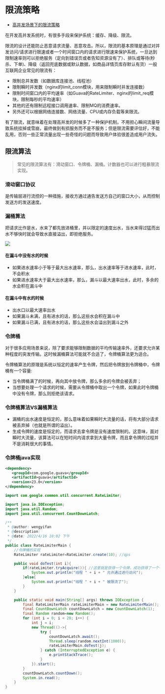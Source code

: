 # 限流策略

- [高并发场景下的限流策略 ](https://www.cnblogs.com/wuzhenzhao/p/11393575.html)

在开发高并发系统时，有很多手段来保护系统：缓存、降级、限流。

限流的设计还能防止恶意请求流量、恶意攻击。所以，限流的基本原理是通过对并发访问/请求进行限速或者一个时间窗口内的请求进行限速来保护系统，一旦达到限制速率则可以拒绝服务（定向到错误页或者告知资源没有了）、排队或等待(秒杀、下单)、降级（返回兜底数据或默认数据，如商品详情页库存默认有货）一般互联网企业常见的限流有：

- 限制总并发数（如数据库连接池、线程池）
- 限制瞬时并发数（nginx的limit_conn模块，用来限制瞬时并发连接数）
- 限制时间窗口内的平均速率（如Guava的RateLimiter、nginx的limit_req模块，限制每秒的平均速率）
- 其他的还有限制远程接口调用速率、限制MQ的消费速率。
- 另外还可以根据网络连接数、网络流量、CPU或内存负载等来限流。

有了限流，就意味着在处理高并发的时候多了一种保护机制，不用担心瞬间流量导致系统挂掉或雪崩，最终做到有损服务而不是不服务；但是限流需要评估好，不能乱用，否则一些正常流量出现一些奇怪的问题而导致用户体验很差造成用户流失。

##  限流算法

>  常见的限流算法有：滑动窗口、令牌桶、漏桶。计数器也可以进行粗暴限流实现。

### 滑动窗口协议

是传输层进行流控的一种措施，接收方通过通告发送方自己的窗口大小，从而控制发送方的发送速度。

### 漏桶算法

 把请求比作是水，水来了都先放进桶里，并以限定的速度出水，当水来得过猛而出水不够快时就会导致水直接溢出，即拒绝服务。

![](https://cdn.jsdelivr.net/gh/mouweng/FigureBed/img/202204162155787.webp)

#### 在漏斗中没有水的时候

- 如果进水速率小于等于最大出水速率，那么，出水速率等于进水速率，此时，不会积水
- 如果进水速率大于最大出水速率，那么，漏斗以最大速率出水，此时，多余的水会积在漏斗中

#### 在漏斗中有水的时候

- 出水口以最大速率出水
- 如果漏斗未满，且有进水的话，那么这些水会积在漏斗中
- 如果漏斗已满，且有进水的话，那么这些水会溢出到漏斗之外

### 令牌桶

对于很多应用场景来说，除了要求能够限制数据的平均传输速率外，还要求允许某种程度的突发传输。这时候漏桶算法可能就不合适了，令牌桶算法更为适合。

令牌桶算法的原理是系统以恒定的速率产生令牌，然后把令牌放到令牌桶中，令牌桶有一个容量:

- 当令牌桶满了的时候，再向其中放令牌，那么多余的令牌会被丢弃；
- 当想要处理一个请求的时候，需要从令牌桶中取出一个令牌，如果此时令牌桶中没有令牌，那么则拒绝该请求。

### 令牌桶算法VS漏桶算法

- 漏桶的出水速度是恒定的，那么意味着如果瞬时大流量的话，将有大部分请求被丢弃掉（也就是所谓的溢出）。
- 生成令牌的速度是恒定的，而请求去拿令牌是没有速度限制的。这意味，面对瞬时大流量，该算法可以在短时间内请求拿到大量令牌，而且拿令牌的过程并不是消耗很大的事情。

### 令牌桶java实现

```xml
<dependency>
   <groupId>com.google.guava</groupId>
   <artifactId>guava</artifactId>
   <version>23.0</version>
</dependency>
```

```java
import com.google.common.util.concurrent.RateLimiter;

import java.io.IOException;
import java.util.Random;
import java.util.concurrent.CountDownLatch;

/**
 * @author: wengyifan
 * @description:
 * @date: 2022/4/16 10:02 下午
 */
public class RateLimiterMain {
    //令牌桶的实现
    RateLimiter rateLimiter=RateLimiter.create(10); //qps

    public void doTest(int i){
        if(rateLimiter.tryAcquire()){ //这里就是获得一个令牌，成功获得了一个令牌
            System.out.println("线程 " + i + " 允许通过进行访问");
        }else{
            System.out.println("线程 " + i + " 被限流了");
        }
    }

    public static void main(String[] args) throws IOException {
        final RateLimiterMain rateLimiterMain = new RateLimiterMain();
        final CountDownLatch countDownLatch = new CountDownLatch(1);
        final Random random=new Random();
        for (int i = 0; i < 20; i++) {
            int j = i;
            new Thread(()->{
                try {
                    countDownLatch.await();
                    Thread.sleep(random.nextInt(1000));
                    rateLimiterMain.doTest(j);
                } catch (InterruptedException e) {
                    e.printStackTrace();
                }
            }).start();
        }
        countDownLatch.countDown();
        System.in.read();
    }
}
```

